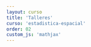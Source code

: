 ```yaml
---
layout: curso
title: 'Talleres'
curso: 'estadistica-espacial'
order: 02
custom_js: 'mathjax'
---
```



<!---

## Contenido
{: .no_toc}

* ToC
{: toc}


## Primer taller en grupo.

### Objetivo.

Tomar en el mismo lugar del ejercicio anterior datos
de ruido y luminosidad durante un tiempo de 10 minutos.

### Actividades

- Se arman grupos de acuerdo al número de celulares que permitan
  tanto registrar como enviar los resultados por correo electrónico
  de la aplicación [Scientific Journal](https://play.google.com/store/apps/details?id=com.google.android.apps.forscience.whistlepunk&hl=es).

- Mientras se organizan los grupos, durante aproximadamente
  20 minutos, se toman los datos de ruido y luminosidad, en el
  mismo punto en donde se tomaron los datos de wifi y señal de celular.
  Esta toma de datos deberá ser simultánea con los demás grupos.

-  Se envían al correo krcabrer@unal.edu.co los integrantes del grupo
     junto con su correo electrónico y las coordenadas del punto de
     toma de la información perteneciente al grupo y las coordenadas
     del profesor.

- Una vez transcurridos los diez minutos, se envían los archivos  
  (luminosidad y ruido por aparte) al correo krcabrer@unal.edu.co,
  no olvidando escribir en asunto [EE].

### Documentos de entrega
- Dos archivos de datos: uno para ruido y otro para
  luminosidad.

### Fecha de entrega

  Viernes 24 de febrero de 2017 en hora de clase (6:00 am a 8:00 am)

## Taller individual

Se realizaron perforaciones en una mina de carbón en Sudáfrica.
De las perforaciones se midió el espesor de la capa de carbón (en metros),
la energía contenida (valor calorífico en Magajulios por tonelada),
contenido de ceniza (en porcentaje) y contenido de sulfuro (en porcentaje).
También se midió la altitud del techo de la capa de carbón (en metros).

Las siguientes son las bases de datos

- [Muestra 1](./datos/muestra1.csv)
- [Muestra 2](./datos/muestra2.csv)
- [Muestra 3](./datos/muestra3.csv)
- [Muestra 4](./datos/muestra4.csv)
- [Muestra 5](./datos/muestra5.csv)
- [Muestra 6](./datos/muestra6.csv)
- [Muestra 7](./datos/muestra7.csv)
- [Muestra 8](./datos/muestra8.csv)
- [Muestra 9](./datos/muestra9.csv)

Se pretende construir tanto un modelo de señal como me media, para la
variable asignada teniendo como candidatas las covariables, la altitud
y el espesor de la capa y las coordenadas.

Seleccionar la azar 40 datos y realizar toda la modelación.

Verificar con los 10 datos restantes el desempeño de los mejores modelos
obtenidos para la respectiva variable.

-->
